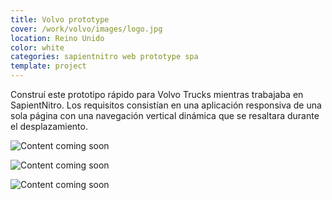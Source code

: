 ```yaml
---
title: Volvo prototype
cover: /work/volvo/images/logo.jpg
location: Reino Unido
color: white
categories: sapientnitro web prototype spa
template: project
---
```


Construí este prototipo rápido para Volvo Trucks mientras trabajaba en SapientNitro. Los requisitos consistían en una aplicación responsiva de una sola página con una navegación vertical dinámica que se resaltara durante el desplazamiento.

![Content coming soon](/work/volvo/images/0.png)

![Content coming soon](/work/volvo/images/1.png)

![Content coming soon](/work/volvo/images/3.jpg)
